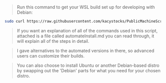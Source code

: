 > Run this command to get your WSL build set up for developing with Debian:
```bash
sudo curl https://raw.githubusercontent.com/kacystocks/PublicMachineScripts/master/publicWSLBuild.sh | sh
```

> If you want an explanation of all of the commands used in this script, attached is a file called automateInstall.md you can read through, it will explain all of the steps in detail.


> I gave alternatives to the automated versions in there, so advanced users can customize their builds.


> You can also choose to install Ubuntu or another Debian-based distro by swapping out the 'Debian' parts for what you need for your chosen distro.
